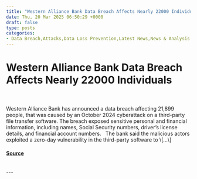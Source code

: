 ```yaml
---
title: "Western Alliance Bank Data Breach Affects Nearly 22000 Individuals"
date: Thu, 20 Mar 2025 06:50:29 +0000
draft: false
type: posts
categories: 
- Data Breach,Attacks,Data Loss Prevention,Latest News,News & Analysis
---
```

# Western Alliance Bank Data Breach Affects Nearly 22000 Individuals

<br/>

<br/>
Western Alliance Bank has announced a data breach affecting 21,899 people, that was caused by an October 2024 cyberattack on a third-party file transfer software. The breach exposed sensitive personal and financial information, including names, Social Security numbers, driver’s license details, and financial account numbers.   The bank said the malicious actors exploited a zero-day vulnerability in the third-party software to \[...\]

#### [Source](https://informationsecuritybuzz.com/western-alliance-bank-data-breach/)

<br/>
---
